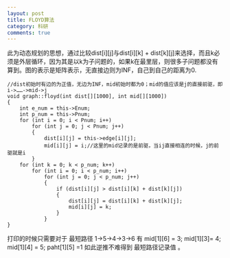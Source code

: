 ```yaml
---
layout: post
title: FLOYD算法
category: 科研
comments: true
---
```



此为动态规划的思想，通过比较dist[i][j]与dist[i][k] + dist[k][j]来选择，而且k必须是外层循环，因为其是以k为子问题的，如果k在最里层，则很多子问题都没有算到。图的表示是矩阵表示，无直接边则为INF，自己到自己的距离为0.

```
//dist初始时有边的为正值，无边为INF，mid初始时都为0；mid的值应该是j的直接前驱，即i->……->mid->j
void graph::floyd(int dist[][1000], int mid[][1000])
{
	int e_num = this->Enum;
	int p_num = this->Pnum;
	for (int i = 0; i < Pnum; i++)
		for (int j = 0; j < Pnum; j++)
		{
			dist[i][j] = this->edge[i][j];
			mid[i][j] = i;//这里的mid记录的是前驱，当ij直接相连的时候，j的前驱就是i
		}
	for (int k = 0; k < p_num; k++)
		for (int i = 0; i < p_num; i++)
			for (int j = 0; j < p_num; j++)
			{
				if (dist[i][j] > dist[i][k] + dist[k][j])
				{
					dist[i][j] = dist[i][k] + dist[k][j];
					mid[i][j] = k;
				}
			}
}
```
打印的时候只需要对于 最短路径 1->5->4->3->6 有 mid[1][6] = 3; mid[1][3]= 4; mid[1][4] = 5; paht[1][5] =1 如此逆推不难得到 最短路径记录值 。